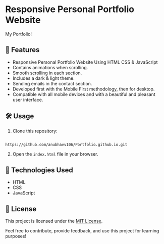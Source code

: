 # Responsive Personal Portfolio Website

My Portfolio!

## 🚀 Features

- Responsive Personal Portfolio Website Using HTML CSS & JavaScript
- Contains animations when scrolling.
- Smooth scrolling in each section.
- Includes a dark & light theme.
- Sending emails in the contact section.
- Developed first with the Mobile First methodology, then for desktop.
- Compatible with all mobile devices and with a beautiful and pleasant user interface.

## 🛠️ Usage

1. Clone this repository: 
```bash 

https://github.com/anubhavv106/Portfolio.github.io.git
   ```
2. Open the `index.html` file in your browser.

## 🧰 Technologies Used

- HTML
- CSS
- JavaScript

## 📝 License

This project is licensed under the [MIT License](LICENSE).

Feel free to contribute, provide feedback, and use this project for learning purposes!
